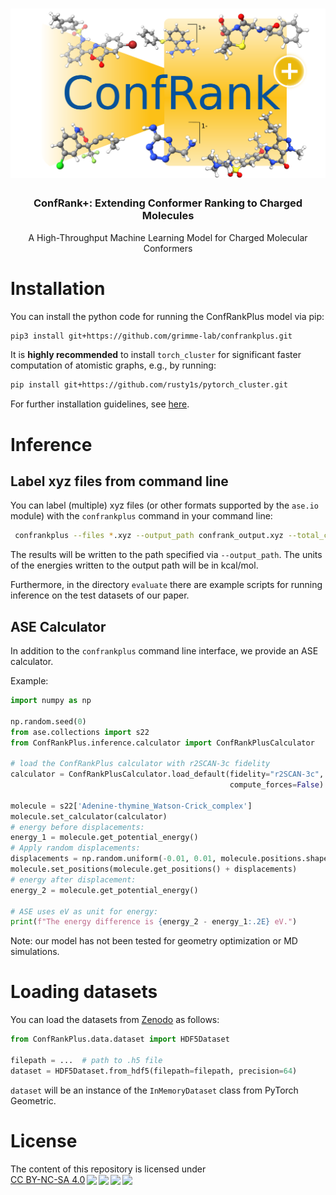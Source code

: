 <h1 align="center"><img src="./assets/logo.png" alt="ConfRank+" width="600"></h3>

<h3 align="center">ConfRank+: Extending Conformer Ranking to Charged Molecules</h3>
<p align="center"> A High-Throughput Machine Learning Model for Charged Molecular Conformers </p>


# Installation

You can install the python code for running the ConfRankPlus model via pip:

```bash
pip3 install git+https://github.com/grimme-lab/confrankplus.git
```

It is **highly recommended** to install `torch_cluster` for significant faster computation of atomistic graphs, e.g., by
running:

```bash
pip install git+https://github.com/rusty1s/pytorch_cluster.git
```

For further installation guidelines, see [here](https://github.com/rusty1s/pytorch_cluster/tree/master).

# Inference

## Label xyz files from command line

You can label (multiple) xyz files (or other formats supported by the `ase.io` module) with the `confrankplus` command
in your command line:

```bash
 confrankplus --files *.xyz --output_path confrank_output.xyz --total_charge 0  --fidelity r2SCAN-3c --batch_size 20
``` 

The results will be written to the path specified via `--output_path`. The units of the energies written to the output
path will be in kcal/mol.

Furthermore, in the directory `evaluate` there are example scripts for running inference on the test datasets of our
paper.

## ASE Calculator

In addition to the `confrankplus` command line interface, we provide an ASE calculator.

Example:

```python
import numpy as np

np.random.seed(0)
from ase.collections import s22
from ConfRankPlus.inference.calculator import ConfRankPlusCalculator

# load the ConfRankPlus calculator with r2SCAN-3c fidelity
calculator = ConfRankPlusCalculator.load_default(fidelity="r2SCAN-3c",
                                                 compute_forces=False)

molecule = s22['Adenine-thymine_Watson-Crick_complex']
molecule.set_calculator(calculator)
# energy before displacements:
energy_1 = molecule.get_potential_energy()
# Apply random displacements:
displacements = np.random.uniform(-0.01, 0.01, molecule.positions.shape)  # in Angstrom
molecule.set_positions(molecule.get_positions() + displacements)
# energy after displacement:
energy_2 = molecule.get_potential_energy()

# ASE uses eV as unit for energy:
print(f"The energy difference is {energy_2 - energy_1:.2E} eV.")
```

Note: our model has not been tested for geometry optimization or MD simulations.

# Loading datasets

You can load the datasets from [Zenodo](https://zenodo.org/records/15465665) as follows:

```python
from ConfRankPlus.data.dataset import HDF5Dataset

filepath = ...  # path to .h5 file 
dataset = HDF5Dataset.from_hdf5(filepath=filepath, precision=64)
```

`dataset` will be an instance of the `InMemoryDataset` class from PyTorch Geometric. 

# License
 <p xmlns:cc="http://creativecommons.org/ns#" xmlns:dct="http://purl.org/dc/terms/"><span property="dct:title">The content of this repository is licensed under <a href="http://creativecommons.org/licenses/by-nc-sa/4.0/?ref=chooser-v1" target="_blank" rel="license noopener noreferrer" style="display:inline-block;">CC BY-NC-SA 4.0<img style="height:22px!important;margin-left:3px;vertical-align:text-bottom;" src="https://mirrors.creativecommons.org/presskit/icons/cc.svg?ref=chooser-v1"><img style="height:22px!important;margin-left:3px;vertical-align:text-bottom;" src="https://mirrors.creativecommons.org/presskit/icons/by.svg?ref=chooser-v1"><img style="height:22px!important;margin-left:3px;vertical-align:text-bottom;" src="https://mirrors.creativecommons.org/presskit/icons/nc.svg?ref=chooser-v1"><img style="height:22px!important;margin-left:3px;vertical-align:text-bottom;" src="https://mirrors.creativecommons.org/presskit/icons/sa.svg?ref=chooser-v1"></a></p>
